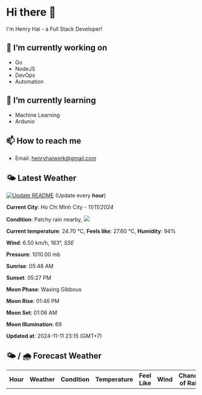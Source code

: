 # Hi there 👋

I'm Henry Hai - a Full Stack Developer!

## 🔭 I’m currently working on

- Go
- NodeJS
- DevOps
- Automation

## 🌱 I’m currently learning

- Machine Learning
- Ardunio

## 📫 How to reach me

- Email: <henryhaiwork@gmail.com>

## 🌤️ Latest Weather
[![Update README](https://github.com/henry0hai/henry0hai/actions/workflows/udpateReadme.yml/badge.svg)](https://github.com/henry0hai/henry0hai/actions/workflows/udpateReadme.yml)
(Update every **hour**)
<!-- CURRENT_WEATHER:START -->
**Current City**: Ho Chi Minh City - *11/11/2024*

**Condition**: Patchy rain nearby, <img src="https://cdn.weatherapi.com/weather/64x64/night/176.png"/>

**Current temperature**: 24.70 °C, **Feels like**: 27.60 °C, **Humidity**: 94%

**Wind**: 6.50 km/h, 163°, *SSE*

**Pressure**: 1010.00 mb

**Sunrise**: 05:48 AM

**Sunset**: 05:27 PM

**Moon Phase**: Waxing Gibbous

**Moon Rise**: 01:46 PM

**Moon Set**: 01:06 AM

**Moon Illumination**: 69

**Updated at**: 2024-11-11 23:15 (GMT+7)<!-- CURRENT_WEATHER:END -->

## 🌤️ / 🌧️ Forecast Weather
<!-- FORECAST_WEATHER:START -->
<table>
		<tr>
			<th>Hour</th>
			<th>Weather</th>
			<th>Condition</th>
			<th>Temperature</th>
			<th>Feel Like</th>
			<th>Wind</th>
			<th>Chance of Rain</th>
		</tr>
</table>
<!-- FORECAST_WEATHER:END -->
